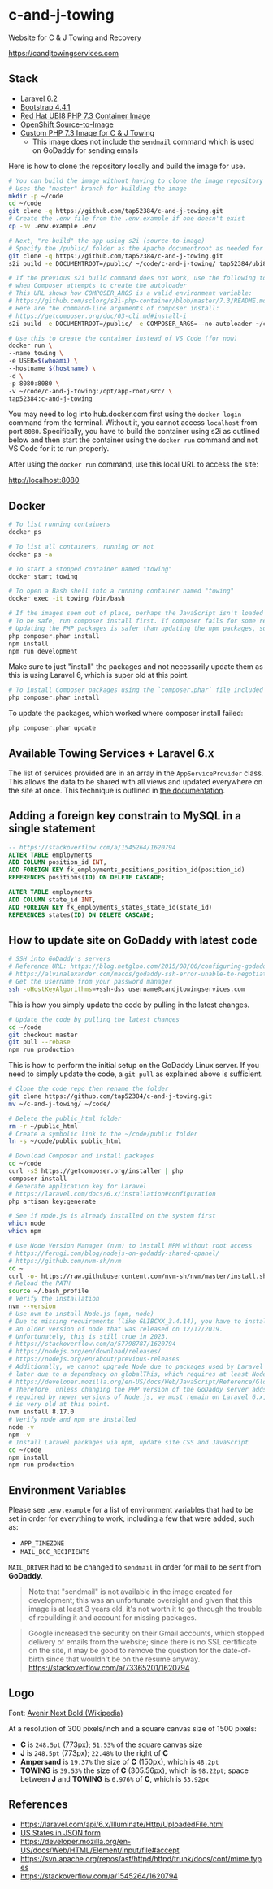 # c-and-j-towing

Website for C &amp; J Towing and Recovery

<https://candjtowingservices.com>

## Stack

- [Laravel 6.2](https://laravel.com/docs/6.x)
- [Bootstrap 4.4.1](https://getbootstrap.com/docs/4.6/getting-started/introduction/)
- [Red Hat UBI8 PHP 7.3 Container Image](https://github.com/sclorg/s2i-php-container/tree/master/7.3)
- [OpenShift Source-to-Image](https://github.com/openshift/source-to-image)
- [Custom PHP 7.3 Image for C & J Towing](https://github.com/tap52384/c-and-j-towing)
  - This image does not include the `sendmail` command which is used on GoDaddy for sending emails

Here is how to clone the repository locally and build the image for use.

```bash
# You can build the image without having to clone the image repository locally
# Uses the "master" branch for building the image
mkdir -p ~/code
cd ~/code
git clone -q https://github.com/tap52384/c-and-j-towing.git
# Create the .env file from the .env.example if one doesn't exist
cp -nv .env.example .env

# Next, "re-build" the app using s2i (source-to-image)
# Specify the /public/ folder as the Apache documentroot as needed for Laravel
git clone -q https://github.com/tap52384/c-and-j-towing.git
s2i build -e DOCUMENTROOT=/public/ ~/code/c-and-j-towing/ tap52384/ubi8-php-73:latest tap52384:c-and-j-towing

# If the previous s2i build command does not work, use the following to skip
# when Composer attempts to create the autoloader
# This URL shows how COMPOSER_ARGS is a valid environment variable:
# https://github.com/sclorg/s2i-php-container/blob/master/7.3/README.md
# Here are the command-line arguments of composer install:
# https://getcomposer.org/doc/03-cli.md#install-i
s2i build -e DOCUMENTROOT=/public/ -e COMPOSER_ARGS=--no-autoloader ~/code/c-and-j-towing/ tap52384/ubi8-php-73:latest tap52384:c-and-j-towing

# Use this to create the container instead of VS Code (for now)
docker run \
--name towing \
-e USER=$(whoami) \
--hostname $(hostname) \
-d \
-p 8080:8080 \
-v ~/code/c-and-j-towing:/opt/app-root/src/ \
tap52384:c-and-j-towing
```

You may need to log into hub.docker.com first using the `docker login` command
from the terminal. Without it, you cannot access `localhost` from port `8080`.
Specifically, you have to build the container using s2i as outlined below and
then start the container using the `docker run` command and not VS Code for it
to run properly.

After using the `docker run` command, use this local URL to access the site:

<http://localhost:8080>

## Docker

```bash
# To list running containers
docker ps

# To list all containers, running or not
docker ps -a

# To start a stopped container named "towing"
docker start towing

# To open a Bash shell into a running container named "towing"
docker exec -it towing /bin/bash

# If the images seem out of place, perhaps the JavaScript isn't loaded yet.
# To be safe, run composer install first. If composer fails for some reason, then try composer update.
# Updating the PHP packages is safer than updating the npm packages, so DON'T
php composer.phar install
npm install
npm run development
```

Make sure to just "install" the packages and not necessarily update them as this is using Laravel 6, which is super old at this point.

```bash
# To install Composer packages using the `composer.phar` file included with the repo
php composer.phar install
```

To update the packages, which worked where composer install failed:

```bash
php composer.phar update
```

## Available Towing Services + Laravel 6.x

The list of services provided are in an array in the `AppServiceProvider` class.
This allows the data to be shared with all views and updated everywhere on the
site at once. This technique is outlined in [the documentation](https://laravel.com/docs/6.x/views#sharing-data-with-all-views).

## Adding a foreign key constrain to MySQL in a single statement

```sql
-- https://stackoverflow.com/a/1545264/1620794
ALTER TABLE employments
ADD COLUMN position_id INT,
ADD FOREIGN KEY fk_employments_positions_position_id(position_id)
REFERENCES positions(ID) ON DELETE CASCADE;

ALTER TABLE employments
ADD COLUMN state_id INT,
ADD FOREIGN KEY fk_employments_states_state_id(state_id)
REFERENCES states(ID) ON DELETE CASCADE;
```

## How to update site on GoDaddy with latest code

```bash
# SSH into GoDaddy's servers
# Reference URL: https://blog.netgloo.com/2015/08/06/configuring-godaddys-shared-hosting-for-laravel-and-git/
# https://alvinalexander.com/macos/godaddy-ssh-error-unable-to-negotiate-no-matching-host-key-type/
# Get the username from your password manager
ssh -oHostKeyAlgorithms=+ssh-dss username@candjtowingservices.com
```

This is how you simply update the code by pulling in the latest changes.

```bash
# Update the code by pulling the latest changes
cd ~/code
git checkout master
git pull --rebase
npm run production
```

This is how to perform the initial setup on the GoDaddy Linux server. If you
need to simply update the code, a `git pull` as explained above is sufficient.

```bash
# Clone the code repo then rename the folder
git clone https://github.com/tap52384/c-and-j-towing.git
mv ~/c-and-j-towing/ ~/code/

# Delete the public_html folder
rm -r ~/public_html
# Create a symbolic link to the ~/code/public folder
ln -s ~/code/public public_html

# Download Composer and install packages
cd ~/code
curl -sS https://getcomposer.org/installer | php
composer install
# Generate application key for Laravel
# https://laravel.com/docs/6.x/installation#configuration
php artisan key:generate

# See if node.js is already installed on the system first
which node
which npm

# Use Node Version Manager (nvm) to install NPM without root access
# https://ferugi.com/blog/nodejs-on-godaddy-shared-cpanel/
# https://github.com/nvm-sh/nvm
cd ~
curl -o- https://raw.githubusercontent.com/nvm-sh/nvm/master/install.sh | bash
# Reload the PATH
source ~/.bash_profile
# Verify the installation
nvm --version
# Use nvm to install Node.js (npm, node)
# Due to missing requirements (like GLIBCXX_3.4.14), you have to install
# an older version of node that was released on 12/17/2019.
# Unfortunately, this is still true in 2023.
# https://stackoverflow.com/a/57798787/1620794
# https://nodejs.org/en/download/releases/
# https://nodejs.org/en/about/previous-releases
# Additionally, we cannot upgrade Node due to packages used by Laravel 7.x and
# later due to a dependency on globalThis, which requires at least Node.js 12.0.0:
# https://developer.mozilla.org/en-US/docs/Web/JavaScript/Reference/Global_Objects/globalThis
# Therefore, unless changing the PHP version of the GoDaddy server adds the packages
# required by newer versions of Node.js, we must remain on Laravel 6.x, which
# is very old at this point.
nvm install 8.17.0
# Verify node and npm are installed
node -v
npm -v
# Install Laravel packages via npm, update site CSS and JavaScript
cd ~/code
npm install
npm run production
```

## Environment Variables

Please see `.env.example` for a list of environment variables that had to be
set in order for everything to work, including a few that were added, such as:

- `APP_TIMEZONE`
- `MAIL_BCC_RECIPIENTS`

`MAIL_DRIVER` had to be changed to `sendmail` in order for mail to be sent from
__GoDaddy__.

> Note that "sendmail" is not available in the image created for development;
> this was an unfortunate oversight and given that this image is at least 3
> years old, it's not worth it to go through the trouble of rebuilding it and
> account for missing packages.

> Google increased the security on their Gmail accounts, which stopped delivery
> of emails from the website; since there is no SSL certificate on the site, it
> may be good to remove the question for the date-of-birth since that wouldn't
> be on the resume anyway.
> https://stackoverflow.com/a/73365201/1620794

## Logo

Font: [Avenir Next Bold (Wikipedia)](https://en.wikipedia.org/wiki/Avenir_(typeface)#Avenir_Next)

At a resolution of 300 pixels/inch and a square canvas size of 1500 pixels:

- __C__ is `248.5pt` (773px); `51.53%` of the square canvas size
- __J__ is `248.5pt` (773px); `22.48%` to the right of __C__
- __Ampersand__ is `19.37%` the size of __C__ (150px), which is `48.2pt`
- __TOWING__ is `39.53%` the size of __C__ (305.56px), which is `98.22pt`; space
  between __J__ and __TOWING__ is `6.976%` of __C__, which is `53.92px`

## References

- <https://laravel.com/api/6.x/Illuminate/Http/UploadedFile.html>
- [US States in JSON form](https://gist.github.com/mshafrir/2646763)
- <https://developer.mozilla.org/en-US/docs/Web/HTML/Element/input/file#accept>
- <https://svn.apache.org/repos/asf/httpd/httpd/trunk/docs/conf/mime.types>
- <https://stackoverflow.com/a/1545264/1620794>
